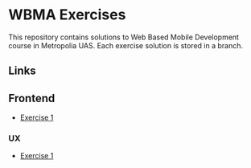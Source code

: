 # WBMA Exercises

This repository contains solutions to Web Based Mobile Development course in Metropolia UAS. Each exercise solution is stored in a branch.

## Links

## Frontend

- [Exercise 1](https://github.com/serushakov/metropolia-2-wbma-hw/tree/exercise-1)

### UX

- [Exercise 1](https://github.com/serushakov/metropolia-2-wbma-hw/tree/ux-exercise-1)
